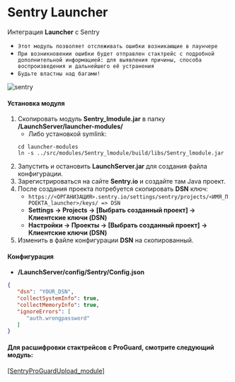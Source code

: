 # Sentry Launcher

Интеграция **Launcher** с Sentry

- `Этот модуль позволяет отслеживать ошибки возникающие в лаунчере`
- `При возникновении ошибки будет отправлен стактрейс с подробной дополнительной информацией: для выявления причины, способа воспроизведения и дальнейшего её устранения`
- `Будьте властны над багами!`

![sentry](https://user-images.githubusercontent.com/12544425/236625413-5a7593f3-e5da-4f99-b1df-f1ffb86eb838.jpg)

#### Установка модуля

1. Скопировать модуль **Sentry_lmodule.jar** в папку **/LaunchServer/launcher-modules/**
   - Либо установкой symlink:
   ```
   cd launcher-modules
   ln -s ../src/modules/Sentry_lmodule/build/libs/Sentry_lmodule.jar
   ```
2. Запустить и остановить **LaunchServer.jar** для создания файла конфигурации.
3. Зарегистрироваться на сайте **Sentry.io** и создайте там Java проект.
4. После создания проекта потребуется скопировать **DSN** ключ:
    - `https://<ОРГАНИЗАЦИЯ>.sentry.io/settings/sentry/projects/<ИМЯ_ПРОЕКТА_launcher>/keys/ => DSN`
    - **Settings -> Projects -> [Выбрать созданный проект] -> Клиентские ключи (DSN)**
    - **Настройки -> Проекты -> [Выбрать созданный проект] -> Клиентские ключи (DSN)**
5. Изменить в файле конфигурации **DSN** на скопированный.

#### Конфигурация

- **/LaunchServer/config/Sentry/Config.json**

```json
{
   "dsn": "YOUR_DSN",
   "collectSystemInfo": true,
   "collectMemoryInfo": true,
   "ignoreErrors": [
      "auth.wrongpassword"
   ]
}
```

#### Для расшифровки стактрейсов с ProGuard, смотрите следующий модуль:
[\[SentryProGuardUpload_module\]](https://github.com/GravitLauncher/LauncherModules/tree/master/SentryProGuardUpload_module)
